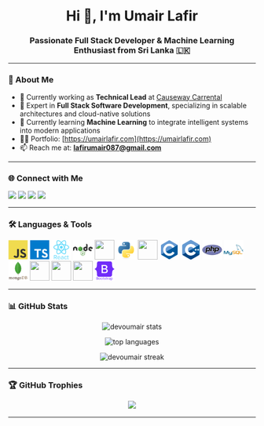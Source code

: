 
<h1 align="center">Hi 👋, I'm Umair Lafir</h1>
<h3 align="center">Passionate Full Stack Developer & Machine Learning Enthusiast from Sri Lanka 🇱🇰</h3>

---

### 🚀 About Me

- 🔭 Currently working as **Technical Lead** at [Causeway Carrental](https://www.causeway.my)
- 💼 Expert in **Full Stack Software Development**, specializing in scalable architectures and cloud-native solutions  
- 🌱 Currently learning **Machine Learning** to integrate intelligent systems into modern applications
- 👨‍💻 Portfolio: [https://umairlafir.com](https://umairlafir.com)
- 📫 Reach me at: **lafirumair087@gmail.com**

---

### 🌐 Connect with Me

<p align="left">
  <a href="https://twitter.com/cllumair"><img src="https://img.shields.io/badge/Twitter-%231DA1F2.svg?&style=for-the-badge&logo=twitter&logoColor=white" /></a>
  <a href="https://linkedin.com/in/umair-lafir"><img src="https://img.shields.io/badge/LinkedIn-%230077B5.svg?&style=for-the-badge&logo=linkedin&logoColor=white" /></a>
  <a href="https://fb.com/umair.lafir"><img src="https://img.shields.io/badge/Facebook-%231877F2.svg?&style=for-the-badge&logo=facebook&logoColor=white" /></a>
  <a href="https://instagram.com/umair_lafir"><img src="https://img.shields.io/badge/Instagram-%23E4405F.svg?&style=for-the-badge&logo=instagram&logoColor=white" /></a>
</p>

---

### 🛠️ Languages & Tools

<p align="left">
  <img src="https://raw.githubusercontent.com/devicons/devicon/master/icons/javascript/javascript-original.svg" width="40" height="40"/>
  <img src="https://raw.githubusercontent.com/devicons/devicon/master/icons/typescript/typescript-original.svg" width="40" height="40"/>
  <img src="https://raw.githubusercontent.com/devicons/devicon/master/icons/react/react-original-wordmark.svg" width="40" height="40"/>
  <img src="https://raw.githubusercontent.com/devicons/devicon/master/icons/nodejs/nodejs-original-wordmark.svg" width="40" height="40"/>
  <img src="https://cdn.worldvectorlogo.com/logos/nextjs-2.svg" width="40" height="40"/>
  <img src="https://raw.githubusercontent.com/devicons/devicon/master/icons/python/python-original.svg" width="40" height="40"/>
  <img src="https://www.vectorlogo.zone/logos/tensorflow/tensorflow-icon.svg" width="40" height="40"/>
  <img src="https://raw.githubusercontent.com/devicons/devicon/master/icons/c/c-original.svg" width="40" height="40"/>
  <img src="https://raw.githubusercontent.com/devicons/devicon/master/icons/cplusplus/cplusplus-original.svg" width="40" height="40"/>
  <img src="https://raw.githubusercontent.com/devicons/devicon/master/icons/php/php-original.svg" width="40" height="40"/>
  <img src="https://raw.githubusercontent.com/devicons/devicon/master/icons/mysql/mysql-original-wordmark.svg" width="40" height="40"/>
  <img src="https://raw.githubusercontent.com/devicons/devicon/master/icons/mongodb/mongodb-original-wordmark.svg" width="40" height="40"/>
  <img src="https://www.vectorlogo.zone/logos/firebase/firebase-icon.svg" width="40" height="40"/>
  <img src="https://www.vectorlogo.zone/logos/flutterio/flutterio-icon.svg" width="40" height="40"/>
  <img src="https://www.vectorlogo.zone/logos/tailwindcss/tailwindcss-icon.svg" width="40" height="40"/>
  <img src="https://raw.githubusercontent.com/devicons/devicon/master/icons/bootstrap/bootstrap-plain-wordmark.svg" width="40" height="40"/>
</p>

---

### 📊 GitHub Stats

<p align="center">
  <img src="https://github-readme-stats.vercel.app/api?username=devoumair&show_icons=true&locale=en&theme=tokyonight" alt="devoumair stats" />
</p>

<p align="center">
  <img src="https://github-readme-stats.vercel.app/api/top-langs?username=devoumair&show_icons=true&locale=en&layout=compact&theme=tokyonight" alt="top languages" />
</p>

<p align="center">
  <img src="https://github-readme-streak-stats.herokuapp.com/?user=devoumair&theme=tokyonight" alt="devoumair streak" />
</p>

---

### 🏆 GitHub Trophies

<p align="center">
  <img src="https://github-profile-trophy.vercel.app/?username=devoumair&theme=onedark&margin-w=15&row=2&column=3" />
</p>

---

